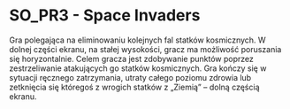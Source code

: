 # SO_PR3 - Space Invaders
Gra polegająca na eliminowaniu kolejnych fal statków kosmicznych. W dolnej części
ekranu, na stałej wysokości, gracz ma możliwość poruszania się horyzontalnie.
Celem gracza jest zdobywanie punktów poprzez zestrzeliwanie atakujących go statków
kosmicznych. Gra kończy się w sytuacji ręcznego zatrzymania, utraty całego poziomu zdrowia
lub zetknięcia się któregoś z wrogich statków z „Ziemią” – dolną częścią ekranu.
